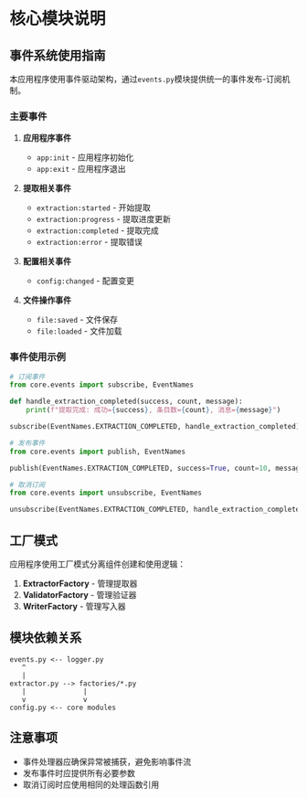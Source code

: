 # 核心模块说明

## 事件系统使用指南

本应用程序使用事件驱动架构，通过`events.py`模块提供统一的事件发布-订阅机制。

### 主要事件

1. **应用程序事件**
   - `app:init` - 应用程序初始化
   - `app:exit` - 应用程序退出

2. **提取相关事件**
   - `extraction:started` - 开始提取
   - `extraction:progress` - 提取进度更新
   - `extraction:completed` - 提取完成
   - `extraction:error` - 提取错误

3. **配置相关事件**
   - `config:changed` - 配置变更

4. **文件操作事件**
   - `file:saved` - 文件保存
   - `file:loaded` - 文件加载

### 事件使用示例

```python
# 订阅事件
from core.events import subscribe, EventNames

def handle_extraction_completed(success, count, message):
    print(f"提取完成: 成功={success}, 条目数={count}, 消息={message}")

subscribe(EventNames.EXTRACTION_COMPLETED, handle_extraction_completed)

# 发布事件
from core.events import publish, EventNames

publish(EventNames.EXTRACTION_COMPLETED, success=True, count=10, message="提取成功")

# 取消订阅
from core.events import unsubscribe, EventNames

unsubscribe(EventNames.EXTRACTION_COMPLETED, handle_extraction_completed)
```

## 工厂模式

应用程序使用工厂模式分离组件创建和使用逻辑：

1. **ExtractorFactory** - 管理提取器
2. **ValidatorFactory** - 管理验证器
3. **WriterFactory** - 管理写入器

## 模块依赖关系

```
events.py <-- logger.py
   ^
   |
extractor.py --> factories/*.py
   |              |
   v              v
config.py <-- core modules
```

## 注意事项

- 事件处理器应确保异常被捕获，避免影响事件流
- 发布事件时应提供所有必要参数
- 取消订阅时应使用相同的处理函数引用
